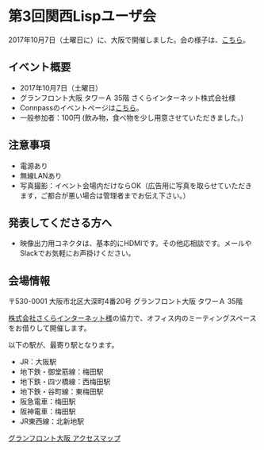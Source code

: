 # 第3回関西Lispユーザ会

2017年10月7日（土曜日に）に、大阪で開催しました。会の様子は、[こちら](https://www.facebook.com/media/set/?set=oa.1672226409496379&type=3)。


## イベント概要

* 2017年10月7日（土曜日）
* グランフロント大阪 タワーＡ 35階 さくらインターネット株式会社様
* Connpassのイベントページは[こちら](https://kansai-lisp-useres.connpass.com/event/62030/)。
* 一般参加者：100円 (飲み物，食べ物を少し用意させていただきました。)

## 注意事項
* 電源あり
* 無線LANあり
* 写真撮影：イベント会場内だけならOK（広告用に写真を取らせていただきます，ご都合が悪い場合は管理者までお伝え下さい。）

## 発表してくださる方へ
* 映像出力用コネクタは、基本的にHDMIです。その他応相談です。メールやSlackでお気軽にお声掛けください。

## 会場情報
〒530-0001 大阪市北区大深町4番20号 グランフロント大阪 タワーＡ 35階

[株式会社さくらインターネット様](https://www.sakura.ad.jp/)の協力で、オフィス内のミーティングスペースをお借りして開催します。

以下の駅が、最寄り駅となります。

* JR：大阪駅
* 地下鉄・御堂筋線：梅田駅
* 地下鉄・四ツ橋線：西梅田駅
* 地下鉄・谷町線：東梅田駅
* 阪急電車：梅田駅
* 阪神電車：梅田駅
* JR東西線：北新地駅

[グランフロント大阪 アクセスマップ](https://www.grandfront-osaka.jp/access/)


